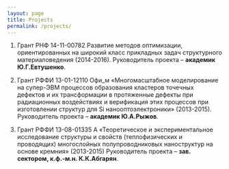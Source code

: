 ```yaml
---
layout: page
title: Projects
permalink: /projects/
---
```


1. Грант РНФ 14-11-00782 Развитие методов оптимизации, ориентированных на широкий класс прикладных задач структурного материаловедения (2014-2016).
Руководитель проекта – **академик Ю.Г.Евтушенко**.

2. Грант РФФИ 13-01-12110 Офи_м «Многомасштабное моделирование на супер-ЭВМ процессов образования кластеров точечных дефектов и их трансформации в протяженные дефекты при радиационных воздействиях и верификация этих процессов при изготовлении структур для Si нанооптоэлектроники» (2013-2015).
Руководитель проекта – **академик Ю.А.Рыжов**.

3. Грант РФФИ 13-08-01335 А «Теоретическое и экспериментальное исследование структуры и свойств (теплофизических и проводящих) многослойных полупроводниковых наноструктур на основе кремния» (2013-2015)
Руководитель проекта – **зав. сектором, к.ф.-м.н. К.К.Абгарян**.
